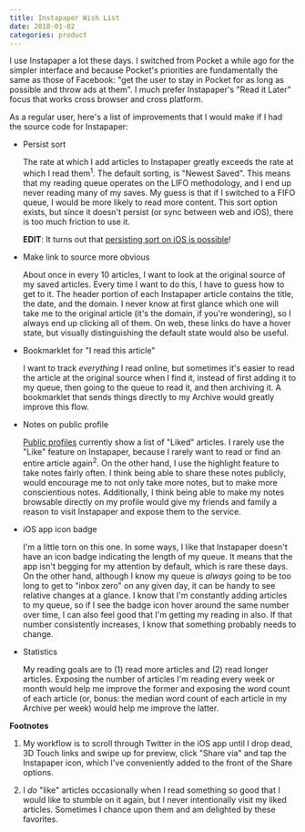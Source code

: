 ```yaml
---
title: Instapaper Wish List
date: 2018-01-02
categories: product
---
```


I use Instapaper a lot these days. I switched from Pocket a while ago for the simpler
interface and because Pocket's priorities are fundamentally the same as those of
Facebook: "get the user to stay in Pocket for as long as possible and throw ads at them".
I much prefer Instapaper's "Read it Later" focus that works cross browser and cross platform.

As a regular user, here's a list of improvements that I would make if I had the source
code for Instapaper:

-   Persist sort

    The rate at which I add articles to Instapaper greatly exceeds the rate at which I read
    them<sup>1</sup>. The default sorting, is "Newest Saved". This means that my reading queue
    operates on the LIFO methodology, and I end up never reading many of my saves. My guess is that
    if I switched to a FIFO queue, I would be more likely to read more content. This sort option
    exists, but since it doesn't persist (or sync between web and iOS), there is too much friction
    to use it.

    **EDIT**: It turns out that [persisting sort on iOS is possible][2]!

-   Make link to source more obvious

    About once in every 10 articles, I want to look at the original source of my saved articles.
    Every time I want to do this, I have to guess how to get to it. The header portion of each
    Instapaper article contains the title, the date, and the domain. I never know at first glance
    which one will take me to the original article (it's the domain, if you're wondering), so I
    always end up clicking all of them. On web, these links do have a hover state, but visually
    distinguishing the default state would also be useful.

-   Bookmarklet for "I read this article"

    I want to track _everything_ I read online, but sometimes it's easier to read the article at
    the original source when I find it, instead of first adding it to my queue, then going to the
    queue to read it, and then archiving it. A bookmarklet that sends things directly
    to my Archive would greatly improve this flow.

-   Notes on public profile

    [Public profiles][1] currently show a list of "Liked" articles. I rarely use the "Like" feature
    on Instapaper, because I rarely want to read or find an entire article again<sup>2</sup>. On the
    other hand, I use the highlight feature to take notes fairly often. I think being able to share
    these notes publicly, would encourage me to not only take more notes, but to make more
    conscientious notes. Additionally, I think being able to make my notes browsable directly on
    my profile would give my friends and family a reason to visit Instapaper and expose them to
    the service.

-   iOS app icon badge

    I'm a little torn on this one. In some ways, I like that Instapaper doesn't have an icon
    badge indicating the length of my queue. It means that the app isn't begging for my attention
    by default, which is rare these days. On the other hand, although I know my queue is _always_
    going to be too long to get to "inbox zero" on any given day, it can be handy to see relative
    changes at a glance. I know that I'm constantly adding articles to my queue, so if I see the
    badge icon hover around the same number over time, I can also feel good that I'm getting
    my reading in also. If that number consistently increases, I know that something probably
    needs to change.

-   Statistics

    My reading goals are to (1) read more articles and (2) read longer articles. Exposing the number of
    articles I'm reading every week or month would help me improve the former and
    exposing the word count of each article (or, bonus: the median word count of each article in
    my Archive per week) would help me improve the latter.

[1]: https://www.instapaper.com/p/mehulkar
[2]: https://twitter.com/InstapaperHelp/status/948264703687405568

**Footnotes**

1. My workflow is to scroll through Twitter in the iOS app until I drop dead,
   3D Touch links and swipe up for preview, click "Share via" and tap the
   Instapaper icon, which I've conveniently added to the front of the Share options.

1. I _do_ "like" articles occasionally when I read something so good that I would like to
   stumble on it again, but I never intentionally visit my liked articles. Sometimes I chance upon
   them and am delighted by these favorites.
